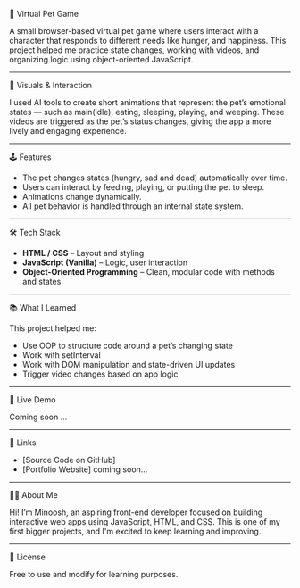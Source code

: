 🐾 Virtual Pet Game

A small browser-based virtual pet game where users interact with a character that responds to different needs like hunger, and happiness. This project helped me practice state changes, working with videos, and organizing logic using object-oriented JavaScript.

---

🎥 Visuals & Interaction

I used AI tools to create short animations that represent the pet’s emotional states — such as main(idle), eating, sleeping, playing, and weeping. These videos are triggered as the pet’s status changes, giving the app a more lively and engaging experience.

---

🕹️ Features

- The pet changes states (hungry, sad and dead) automatically over time.
- Users can interact by feeding, playing, or putting the pet to sleep.
- Animations change dynamically.
- All pet behavior is handled through an internal state system.

---

🛠️ Tech Stack

- **HTML / CSS** – Layout and styling 
- **JavaScript (Vanilla)** – Logic, user interaction  
- **Object-Oriented Programming** – Clean, modular code with methods and states  

---

📚 What I Learned

This project helped me:
- Use OOP to structure code around a pet’s changing state
- Work with setInterval
- Work with DOM manipulation and state-driven UI updates
- Trigger video changes based on app logic

---

 🚀 Live Demo

Coming soon ...

---

 🔗 Links

- [Source Code on GitHub]
- [Portfolio Website] coming soon...

---

 🙋‍♀️ About Me

Hi! I’m Minoosh, an aspiring front-end developer focused on building interactive web apps using JavaScript, HTML, and CSS. This is one of my first bigger projects, and I'm excited to keep learning and improving.

---

📄 License

Free to use and modify for learning purposes.
